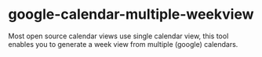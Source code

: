 # google-calendar-multiple-weekview
Most open source calendar views use single calendar view, this tool enables you to generate a week view from multiple (google) calendars.
